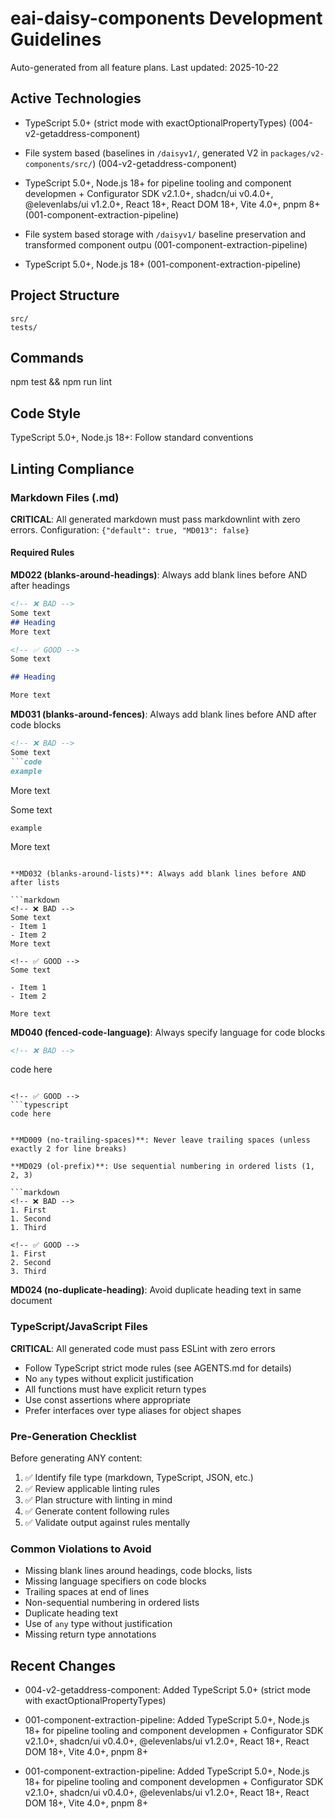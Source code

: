 # eai-daisy-components Development Guidelines

Auto-generated from all feature plans. Last updated: 2025-10-22

## Active Technologies
- TypeScript 5.0+ (strict mode with exactOptionalPropertyTypes) (004-v2-getaddress-component)
- File system based (baselines in `/daisyv1/`, generated V2 in `packages/v2-components/src/`) (004-v2-getaddress-component)

- TypeScript 5.0+, Node.js 18+ for pipeline tooling and component developmen + Configurator SDK v2.1.0+, shadcn/ui v0.4.0+, @elevenlabs/ui v1.2.0+, React 18+, React DOM 18+, Vite 4.0+, pnpm 8+ (001-component-extraction-pipeline)
- File system based storage with `/daisyv1/` baseline preservation and transformed component outpu (001-component-extraction-pipeline)

- TypeScript 5.0+, Node.js 18+ (001-component-extraction-pipeline)

## Project Structure

```text
src/
tests/
```

## Commands

npm test && npm run lint

## Code Style

TypeScript 5.0+, Node.js 18+: Follow standard conventions

## Linting Compliance

### Markdown Files (.md)

**CRITICAL**: All generated markdown must pass markdownlint with zero errors. Configuration: `{"default": true, "MD013": false}`

#### Required Rules

**MD022 (blanks-around-headings)**: Always add blank lines before AND after headings

```markdown
<!-- ❌ BAD -->
Some text
## Heading
More text

<!-- ✅ GOOD -->
Some text

## Heading

More text
```

**MD031 (blanks-around-fences)**: Always add blank lines before AND after code blocks

```markdown
<!-- ❌ BAD -->
Some text
```code
example
```
More text

<!-- ✅ GOOD -->
Some text

```code
example
```

More text
```

**MD032 (blanks-around-lists)**: Always add blank lines before AND after lists

```markdown
<!-- ❌ BAD -->
Some text
- Item 1
- Item 2
More text

<!-- ✅ GOOD -->
Some text

- Item 1
- Item 2

More text
```

**MD040 (fenced-code-language)**: Always specify language for code blocks

```markdown
<!-- ❌ BAD -->
```
code here
```

<!-- ✅ GOOD -->
```typescript
code here
```
```

**MD009 (no-trailing-spaces)**: Never leave trailing spaces (unless exactly 2 for line breaks)

**MD029 (ol-prefix)**: Use sequential numbering in ordered lists (1, 2, 3)

```markdown
<!-- ❌ BAD -->
1. First
1. Second
1. Third

<!-- ✅ GOOD -->
1. First
2. Second
3. Third
```

**MD024 (no-duplicate-heading)**: Avoid duplicate heading text in same document

### TypeScript/JavaScript Files

**CRITICAL**: All generated code must pass ESLint with zero errors

- Follow TypeScript strict mode rules (see AGENTS.md for details)
- No `any` types without explicit justification
- All functions must have explicit return types
- Use const assertions where appropriate
- Prefer interfaces over type aliases for object shapes

### Pre-Generation Checklist

Before generating ANY content:

1. ✅ Identify file type (markdown, TypeScript, JSON, etc.)
2. ✅ Review applicable linting rules
3. ✅ Plan structure with linting in mind
4. ✅ Generate content following rules
5. ✅ Validate output against rules mentally

### Common Violations to Avoid

- Missing blank lines around headings, code blocks, lists
- Missing language specifiers on code blocks
- Trailing spaces at end of lines
- Non-sequential numbering in ordered lists
- Duplicate heading text
- Use of `any` type without justification
- Missing return type annotations

## Recent Changes
- 004-v2-getaddress-component: Added TypeScript 5.0+ (strict mode with exactOptionalPropertyTypes)

- 001-component-extraction-pipeline: Added TypeScript 5.0+, Node.js 18+ for pipeline tooling and component developmen + Configurator SDK v2.1.0+, shadcn/ui v0.4.0+, @elevenlabs/ui v1.2.0+, React 18+, React DOM 18+, Vite 4.0+, pnpm 8+
- 001-component-extraction-pipeline: Added TypeScript 5.0+, Node.js 18+ for pipeline tooling and component developmen + Configurator SDK v2.1.0+, shadcn/ui v0.4.0+, @elevenlabs/ui v1.2.0+, React 18+, React DOM 18+, Vite 4.0+, pnpm 8+


<!-- MANUAL ADDITIONS START -->
<!-- MANUAL ADDITIONS END -->
